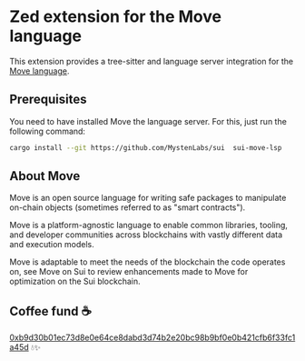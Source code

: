 # Zed extension for the Move language

This extension provides a tree-sitter and language server integration for the 
[Move language](https://docs.sui.io/concepts/sui-move-concepts).

## Prerequisites

You need to have installed Move the language server.
For this, just run the following command:

```bash
cargo install --git https://github.com/MystenLabs/sui  sui-move-lsp
```

## About Move

Move is an open source language for writing safe packages to manipulate on-chain objects 
(sometimes referred to as "smart contracts"). 

Move is a platform-agnostic language to enable common libraries, tooling, and developer 
communities across blockchains with vastly different data and execution models. 

Move is adaptable to meet the needs of the blockchain the code operates on, 
see Move on Sui to review enhancements made to Move for optimization on the Sui blockchain.


## Coffee fund ☕️ 

[0xb9d30b01ec73d8e0e64ce8dabd3d74b2e20bc98b9bf0e0b421cfb6f33fc1a45d](https://suiscan.xyz/testnet/account/0xb9d30b01ec73d8e0e64ce8dabd3d74b2e20bc98b9bf0e0b421cfb6f33fc1a45d) 💧✨

